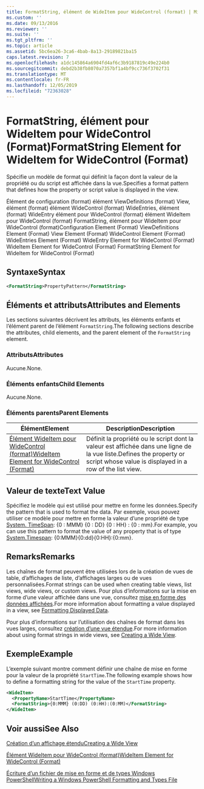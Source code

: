```yaml
---
title: FormatString, élément de WideItem pour WideControl (format) | Microsoft Docs
ms.custom: ''
ms.date: 09/13/2016
ms.reviewer: ''
ms.suite: ''
ms.tgt_pltfrm: ''
ms.topic: article
ms.assetid: 5bc6ea26-3ca6-4bab-8a13-29189821ba15
caps.latest.revision: 7
ms.openlocfilehash: a1dc145864a6904fd4af6c3b9187819c49e224b0
ms.sourcegitcommit: debd2b38fb8070a7357bf1a4bf9cc736f3702f31
ms.translationtype: MT
ms.contentlocale: fr-FR
ms.lasthandoff: 12/05/2019
ms.locfileid: "72363028"
---
```

# <a name="formatstring-element-for-wideitem-for-widecontrol-format"></a><span data-ttu-id="1c208-102">FormatString, élément pour WideItem pour WideControl (Format)</span><span class="sxs-lookup"><span data-stu-id="1c208-102">FormatString Element for WideItem for WideControl (Format)</span></span>

<span data-ttu-id="1c208-103">Spécifie un modèle de format qui définit la façon dont la valeur de la propriété ou du script est affichée dans la vue.</span><span class="sxs-lookup"><span data-stu-id="1c208-103">Specifies a format pattern that defines how the property or script value is displayed in the view.</span></span>

<span data-ttu-id="1c208-104">Élément de configuration (format) élément ViewDefinitions (format) View, élément (format) élément WideControl (format) WideEntries, élément (format) WideEntry élément pour WideControl (format) élément WideItem pour WideControl (format) FormatString, élément pour WideItem pour WideControl (format)</span><span class="sxs-lookup"><span data-stu-id="1c208-104">Configuration Element (Format) ViewDefinitions Element (Format) View Element (Format) WideControl Element (Format) WideEntries Element (Format) WideEntry Element for WideControl (Format) WideItem Element for WideControl (Format) FormatString Element for WideItem for WideControl (Format)</span></span>

## <a name="syntax"></a><span data-ttu-id="1c208-105">Syntaxe</span><span class="sxs-lookup"><span data-stu-id="1c208-105">Syntax</span></span>

```xml
<FormatString>PropertyPattern</FormatString>
```

## <a name="attributes-and-elements"></a><span data-ttu-id="1c208-106">Éléments et attributs</span><span class="sxs-lookup"><span data-stu-id="1c208-106">Attributes and Elements</span></span>

<span data-ttu-id="1c208-107">Les sections suivantes décrivent les attributs, les éléments enfants et l’élément parent de l’élément `FormatString`.</span><span class="sxs-lookup"><span data-stu-id="1c208-107">The following sections describe the attributes, child elements, and the parent element of the `FormatString` element.</span></span>

### <a name="attributes"></a><span data-ttu-id="1c208-108">Attributs</span><span class="sxs-lookup"><span data-stu-id="1c208-108">Attributes</span></span>

<span data-ttu-id="1c208-109">Aucune.</span><span class="sxs-lookup"><span data-stu-id="1c208-109">None.</span></span>

### <a name="child-elements"></a><span data-ttu-id="1c208-110">Éléments enfants</span><span class="sxs-lookup"><span data-stu-id="1c208-110">Child Elements</span></span>

<span data-ttu-id="1c208-111">Aucune.</span><span class="sxs-lookup"><span data-stu-id="1c208-111">None.</span></span>

### <a name="parent-elements"></a><span data-ttu-id="1c208-112">Éléments parents</span><span class="sxs-lookup"><span data-stu-id="1c208-112">Parent Elements</span></span>

|<span data-ttu-id="1c208-113">Élément</span><span class="sxs-lookup"><span data-stu-id="1c208-113">Element</span></span>|<span data-ttu-id="1c208-114">Description</span><span class="sxs-lookup"><span data-stu-id="1c208-114">Description</span></span>|
|-------------|-----------------|
|[<span data-ttu-id="1c208-115">Élément WideItem pour WideControl (format)</span><span class="sxs-lookup"><span data-stu-id="1c208-115">WideItem Element for WideControl (Format)</span></span>](./wideitem-element-for-widecontrol-format.md)|<span data-ttu-id="1c208-116">Définit la propriété ou le script dont la valeur est affichée dans une ligne de la vue liste.</span><span class="sxs-lookup"><span data-stu-id="1c208-116">Defines the property or script whose value is displayed in a row of the list view.</span></span>|

## <a name="text-value"></a><span data-ttu-id="1c208-117">Valeur de texte</span><span class="sxs-lookup"><span data-stu-id="1c208-117">Text Value</span></span>

<span data-ttu-id="1c208-118">Spécifiez le modèle qui est utilisé pour mettre en forme les données.</span><span class="sxs-lookup"><span data-stu-id="1c208-118">Specify the pattern that is used to format the data.</span></span> <span data-ttu-id="1c208-119">Par exemple, vous pouvez utiliser ce modèle pour mettre en forme la valeur d’une propriété de type [System. TimeSpan](/dotnet/api/System.TimeSpan): {0 : MMM} {0 : DD} {0 : HH} : {0 : mm}.</span><span class="sxs-lookup"><span data-stu-id="1c208-119">For example, you can use this pattern to format the value of any property that is of type [System.Timespan](/dotnet/api/System.TimeSpan): {0:MMM}{0:dd}{0:HH}:{0:mm}.</span></span>

## <a name="remarks"></a><span data-ttu-id="1c208-120">Remarks</span><span class="sxs-lookup"><span data-stu-id="1c208-120">Remarks</span></span>

<span data-ttu-id="1c208-121">Les chaînes de format peuvent être utilisées lors de la création de vues de table, d’affichages de liste, d’affichages larges ou de vues personnalisées.</span><span class="sxs-lookup"><span data-stu-id="1c208-121">Format strings can be used when creating table views, list views, wide views, or custom views.</span></span> <span data-ttu-id="1c208-122">Pour plus d’informations sur la mise en forme d’une valeur affichée dans une vue, consultez [mise en forme des données affichées](./formatting-displayed-data.md).</span><span class="sxs-lookup"><span data-stu-id="1c208-122">For more information about formatting a value displayed in a view, see [Formatting Displayed Data](./formatting-displayed-data.md).</span></span>

<span data-ttu-id="1c208-123">Pour plus d’informations sur l’utilisation des chaînes de format dans les vues larges, consultez [création d’une vue étendue](./creating-a-wide-view.md).</span><span class="sxs-lookup"><span data-stu-id="1c208-123">For more information about using format strings in wide views, see [Creating a Wide View](./creating-a-wide-view.md).</span></span>

## <a name="example"></a><span data-ttu-id="1c208-124">Exemple</span><span class="sxs-lookup"><span data-stu-id="1c208-124">Example</span></span>

<span data-ttu-id="1c208-125">L’exemple suivant montre comment définir une chaîne de mise en forme pour la valeur de la propriété `StartTime`.</span><span class="sxs-lookup"><span data-stu-id="1c208-125">The following example shows how to define a formatting string for the value of the `StartTime` property.</span></span>

```xml
<WideItem>
  <PropertyName>StartTime</PropertyName>
  <FormatString>{0:MMM} (0:DD) (0:HH):(0:MM)</FormatString>
</WideItem>
```

## <a name="see-also"></a><span data-ttu-id="1c208-126">Voir aussi</span><span class="sxs-lookup"><span data-stu-id="1c208-126">See Also</span></span>

[<span data-ttu-id="1c208-127">Création d’un affichage étendu</span><span class="sxs-lookup"><span data-stu-id="1c208-127">Creating a Wide View</span></span>](./creating-a-wide-view.md)

[<span data-ttu-id="1c208-128">Élément WideItem pour WideControl (format)</span><span class="sxs-lookup"><span data-stu-id="1c208-128">WideItem Element for WideControl (Format)</span></span>](./wideitem-element-for-widecontrol-format.md)

[<span data-ttu-id="1c208-129">Écriture d’un fichier de mise en forme et de types Windows PowerShell</span><span class="sxs-lookup"><span data-stu-id="1c208-129">Writing a Windows PowerShell Formatting and Types File</span></span>](./writing-a-powershell-formatting-file.md)

